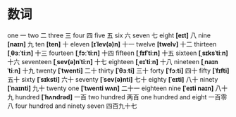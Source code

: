 # 数词

one 一
two 二
three 三
four 四
five 五
six 六
seven 七
eight **[eɪt]** 八
nine **[naɪn]** 九
ten **[ten]** 十
eleven **[ɪˈlev(ə)n]** 十一
twelve **[twelv]** 十二
thirteen **[ˌθɜːˈtiːn]** 十三
fourteen **[ˌfɔːˈtiːn]** 十四
fifteen **[ˌfɪfˈtiːn]** 十五
sixteen **[ˌsɪksˈtiːn]** 十六
seventeen **[ˌsev(ə)nˈtiːn]** 十七
eighteen **[ˌeɪˈtiːn]** 十八
nineteen **[ˌnaɪnˈtiːn]** 十九
twenty **[ˈtwenti]** 二十
thirty **[ˈθɜːti]** 三十
forty **[ˈfɔːti]** 四十
fifty **[ˈfɪfti]** 五十
sixty **[ˈsɪksti]** 六十
seventy **[ˈsev(ə)nti]** 七十
eighty **[ˈeɪti]** 八十
ninety **[ˈnaɪnti]** 九十
twenty one **[ˈtwenti wʌn]** 二十一
eighteen nine **[ˈeɪti naɪn]** 八十九
hundred **[ˈhʌndrəd]** 一百
two hundred 两百
one hundred and eight 一百零八
four hundred and ninety seven 四百九十七
